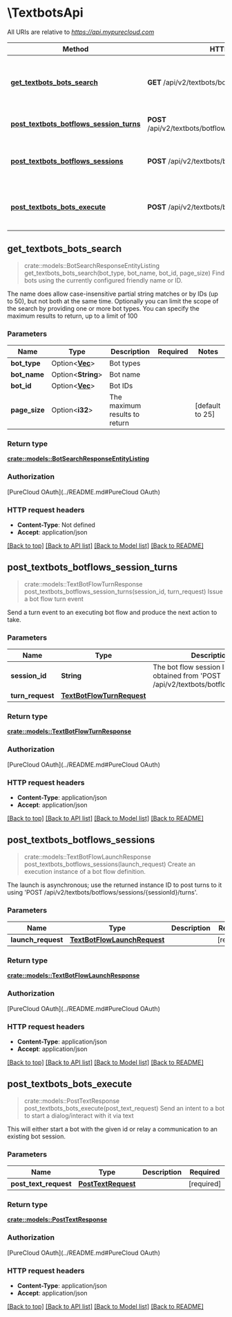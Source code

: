 # \TextbotsApi

All URIs are relative to *https://api.mypurecloud.com*

Method | HTTP request | Description
------------- | ------------- | -------------
[**get_textbots_bots_search**](TextbotsApi.md#get_textbots_bots_search) | **GET** /api/v2/textbots/bots/search | Find bots using the currently configured friendly name or ID.
[**post_textbots_botflows_session_turns**](TextbotsApi.md#post_textbots_botflows_session_turns) | **POST** /api/v2/textbots/botflows/sessions/{sessionId}/turns | Issue a bot flow turn event
[**post_textbots_botflows_sessions**](TextbotsApi.md#post_textbots_botflows_sessions) | **POST** /api/v2/textbots/botflows/sessions | Create an execution instance of a bot flow definition.
[**post_textbots_bots_execute**](TextbotsApi.md#post_textbots_bots_execute) | **POST** /api/v2/textbots/bots/execute | Send an intent to a bot to start a dialog/interact with it via text



## get_textbots_bots_search

> crate::models::BotSearchResponseEntityListing get_textbots_bots_search(bot_type, bot_name, bot_id, page_size)
Find bots using the currently configured friendly name or ID.

The name does allow case-insensitive partial string matches or by IDs (up to 50), but not both at the same time. Optionally you can limit the scope of the search by providing one or more bot types.  You can specify the maximum results to return, up to a limit of 100

### Parameters


Name | Type | Description  | Required | Notes
------------- | ------------- | ------------- | ------------- | -------------
**bot_type** | Option<[**Vec<String>**](String.md)> | Bot types |  |
**bot_name** | Option<**String**> | Bot name |  |
**bot_id** | Option<[**Vec<String>**](String.md)> | Bot IDs |  |
**page_size** | Option<**i32**> | The maximum results to return |  |[default to 25]

### Return type

[**crate::models::BotSearchResponseEntityListing**](BotSearchResponseEntityListing.md)

### Authorization

[PureCloud OAuth](../README.md#PureCloud OAuth)

### HTTP request headers

- **Content-Type**: Not defined
- **Accept**: application/json

[[Back to top]](#) [[Back to API list]](../README.md#documentation-for-api-endpoints) [[Back to Model list]](../README.md#documentation-for-models) [[Back to README]](../README.md)


## post_textbots_botflows_session_turns

> crate::models::TextBotFlowTurnResponse post_textbots_botflows_session_turns(session_id, turn_request)
Issue a bot flow turn event

Send a turn event to an executing bot flow and produce the next action to take.

### Parameters


Name | Type | Description  | Required | Notes
------------- | ------------- | ------------- | ------------- | -------------
**session_id** | **String** | The bot flow session ID, typically obtained from 'POST /api/v2/textbots/botflows/sessions' | [required] |
**turn_request** | [**TextBotFlowTurnRequest**](TextBotFlowTurnRequest.md) |  | [required] |

### Return type

[**crate::models::TextBotFlowTurnResponse**](TextBotFlowTurnResponse.md)

### Authorization

[PureCloud OAuth](../README.md#PureCloud OAuth)

### HTTP request headers

- **Content-Type**: application/json
- **Accept**: application/json

[[Back to top]](#) [[Back to API list]](../README.md#documentation-for-api-endpoints) [[Back to Model list]](../README.md#documentation-for-models) [[Back to README]](../README.md)


## post_textbots_botflows_sessions

> crate::models::TextBotFlowLaunchResponse post_textbots_botflows_sessions(launch_request)
Create an execution instance of a bot flow definition.

The launch is asynchronous; use the returned instance ID to post turns to it using 'POST /api/v2/textbots/botflows/sessions/{sessionId}/turns'.

### Parameters


Name | Type | Description  | Required | Notes
------------- | ------------- | ------------- | ------------- | -------------
**launch_request** | [**TextBotFlowLaunchRequest**](TextBotFlowLaunchRequest.md) |  | [required] |

### Return type

[**crate::models::TextBotFlowLaunchResponse**](TextBotFlowLaunchResponse.md)

### Authorization

[PureCloud OAuth](../README.md#PureCloud OAuth)

### HTTP request headers

- **Content-Type**: application/json
- **Accept**: application/json

[[Back to top]](#) [[Back to API list]](../README.md#documentation-for-api-endpoints) [[Back to Model list]](../README.md#documentation-for-models) [[Back to README]](../README.md)


## post_textbots_bots_execute

> crate::models::PostTextResponse post_textbots_bots_execute(post_text_request)
Send an intent to a bot to start a dialog/interact with it via text

This will either start a bot with the given id or relay a communication to an existing bot session.

### Parameters


Name | Type | Description  | Required | Notes
------------- | ------------- | ------------- | ------------- | -------------
**post_text_request** | [**PostTextRequest**](PostTextRequest.md) |  | [required] |

### Return type

[**crate::models::PostTextResponse**](PostTextResponse.md)

### Authorization

[PureCloud OAuth](../README.md#PureCloud OAuth)

### HTTP request headers

- **Content-Type**: application/json
- **Accept**: application/json

[[Back to top]](#) [[Back to API list]](../README.md#documentation-for-api-endpoints) [[Back to Model list]](../README.md#documentation-for-models) [[Back to README]](../README.md)

